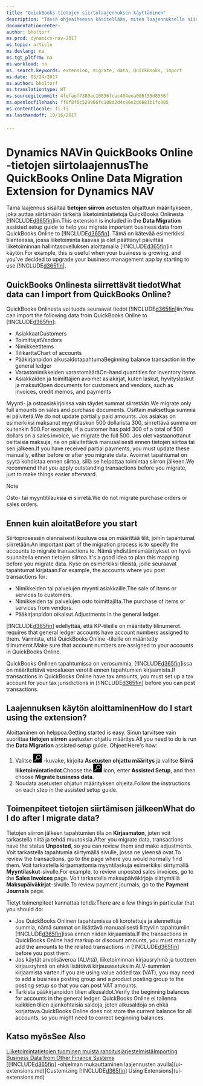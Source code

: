 ```yaml
---
title: "QuickBooks-tietojen siirtolaajennuksen käyttäminen"
description: "Tässä ohjeaiheessa käsitellään, miten laajennuksella siirretään asiakkaita, toimittajia, nimikkeitä ja tilejä QuickBooks Onlinesta Dynamics NAViin."
documentationcenter: 
author: bholtorf
ms.prod: dynamics-nav-2017
ms.topic: article
ms.devlang: na
ms.tgt_pltfrm: na
ms.workload: na
ms. search.keywords: extension, migrate, data, QuickBooks, import
ms.date: 05/24/2017
ms.author: bholtorf
ms.translationtype: HT
ms.sourcegitcommit: 4fefaef7380ac10836fcac404eea006f55d8556f
ms.openlocfilehash: ff8f8f0c529966fc108d2d4c86e2d0681b1fc005
ms.contentlocale: fi-fi
ms.lasthandoff: 10/16/2017

---
```


# <a name="the-quickbooks-online-data-migration-extension-for-dynamics-nav"></a><span data-ttu-id="8546b-103">Dynamics NAVin QuickBooks Online -tietojen siirtolaajennus</span><span class="sxs-lookup"><span data-stu-id="8546b-103">The QuickBooks Online Data Migration Extension for Dynamics NAV</span></span>
<span data-ttu-id="8546b-104">Tämä laajennus sisältää **tietojen siirron** asetusten ohjattuun määritykseen, joka auttaa siirtämään tärkeitä liiketoimintatietoja QuickBooks Onlinesta [!INCLUDE[d365fin](includes/d365fin_md.md)]iin.</span><span class="sxs-lookup"><span data-stu-id="8546b-104">This extension is included in the **Data Migration** assisted setup guide to help you migrate important business data from QuickBooks Online to [!INCLUDE[d365fin](includes/d365fin_md.md)].</span></span> <span data-ttu-id="8546b-105">Tämä on kätevää esimerkiksi tilanteessa, jossa liiketoiminta kasvaa ja olet päättänyt päivittää liiketoiminnan hallintasovelluksen aloittamalla [!INCLUDE[d365fin](includes/d365fin_md.md)]in käytön.</span><span class="sxs-lookup"><span data-stu-id="8546b-105">For example, this is useful when your business is growing, and you've decided to upgrade your business management app by starting to use [!INCLUDE[d365fin](includes/d365fin_md.md)].</span></span>

## <a name="what-data-can-i-import-from-quickbooks-online"></a><span data-ttu-id="8546b-106">QuickBooks Onlinesta siirrettävät tiedot</span><span class="sxs-lookup"><span data-stu-id="8546b-106">What data can I import from QuickBooks Online?</span></span>
<span data-ttu-id="8546b-107">QuickBooks Onlinesta voi tuoda seuraavat tiedot [!INCLUDE[d365fin](includes/d365fin_md.md)]iin:</span><span class="sxs-lookup"><span data-stu-id="8546b-107">You can import the following data from QuickBooks Online to [!INCLUDE[d365fin](includes/d365fin_md.md)]:</span></span>  

* <span data-ttu-id="8546b-108">Asiakkaat</span><span class="sxs-lookup"><span data-stu-id="8546b-108">Customers</span></span>
* <span data-ttu-id="8546b-109">Toimittajat</span><span class="sxs-lookup"><span data-stu-id="8546b-109">Vendors</span></span>
* <span data-ttu-id="8546b-110">Nimikkeet</span><span class="sxs-lookup"><span data-stu-id="8546b-110">Items</span></span>
* <span data-ttu-id="8546b-111">Tilikartta</span><span class="sxs-lookup"><span data-stu-id="8546b-111">Chart of accounts</span></span> 
* <span data-ttu-id="8546b-112">Pääkirjanpidon alkusaldotapahtuma</span><span class="sxs-lookup"><span data-stu-id="8546b-112">Beginning balance transaction in the general ledger</span></span>
* <span data-ttu-id="8546b-113">Varastonimikkeiden varastomäärä</span><span class="sxs-lookup"><span data-stu-id="8546b-113">On-hand quantities for inventory items</span></span>
* <span data-ttu-id="8546b-114">Asiakkaiden ja toimittajien avoimet asiakirjat, kuten laskut, hyvityslaskut ja maksut</span><span class="sxs-lookup"><span data-stu-id="8546b-114">Open documents for customers and vendors, such as invoices, credit memos, and payments</span></span>

<span data-ttu-id="8546b-115">Myynti- ja ostoasiakirjoissa vain täydet summat siirretään.</span><span class="sxs-lookup"><span data-stu-id="8546b-115">We migrate only full amounts on sales and purchase documents.</span></span> <span data-ttu-id="8546b-116">Osittain maksettuja summia ei päivitetä.</span><span class="sxs-lookup"><span data-stu-id="8546b-116">We do not update partially paid amounts.</span></span> <span data-ttu-id="8546b-117">Jos asiakas on esimerkiksi maksanut myyntilaskun 500 dollarista 300, siirrettävä summa on kuitenkin 500.</span><span class="sxs-lookup"><span data-stu-id="8546b-117">For example, if a customer has paid 300 of a total of 500 dollars on a sales invoice, we migrate the full 500.</span></span> <span data-ttu-id="8546b-118">Jos olet vastaanottanut osittaisia maksuja, ne on päivitettävä manuaalisesti ennen tietojen siirtoa tai sen jälkeen.</span><span class="sxs-lookup"><span data-stu-id="8546b-118">If you have received partial payments, you must update these manually, either before or after you migrate data.</span></span> <span data-ttu-id="8546b-119">Avoimet tapahtumat on syytä kohdistaa ennen siirtoa, sillä se helpottaa toimintaa siirron jälkeen.</span><span class="sxs-lookup"><span data-stu-id="8546b-119">We recommend that you apply outstanding transactions before you migrate, just to make things easier afterward.</span></span>

> [!NOTE]  
>   <span data-ttu-id="8546b-120">Osto- tai myyntitilauksia ei siirretä.</span><span class="sxs-lookup"><span data-stu-id="8546b-120">We do not migrate purchase orders or sales orders.</span></span>

## <a name="before-you-start"></a><span data-ttu-id="8546b-121">Ennen kuin aloitat</span><span class="sxs-lookup"><span data-stu-id="8546b-121">Before you start</span></span>
<span data-ttu-id="8546b-122">Siirtoprosessiin olennaisesti kuuluva osa on määrittää tilit, joihin tapahtumat siirretään.</span><span class="sxs-lookup"><span data-stu-id="8546b-122">An important part of the migration process is to specify the accounts to migrate transactions to.</span></span> <span data-ttu-id="8546b-123">Nämä yhdistämismääritykset on hyvä suunnitella ennen tietojen siirtoa.</span><span class="sxs-lookup"><span data-stu-id="8546b-123">It's a good idea to plan this mapping before you migrate data.</span></span> <span data-ttu-id="8546b-124">Kyse on esimerkiksi tileistä, joille seuraavat tapahtumat kirjataan:</span><span class="sxs-lookup"><span data-stu-id="8546b-124">For example, the accounts where you post transactions for:</span></span>  
  
* <span data-ttu-id="8546b-125">Nimikkeiden tai palvelujen myynti asiakkaille.</span><span class="sxs-lookup"><span data-stu-id="8546b-125">The sale of items or services to customers.</span></span>
* <span data-ttu-id="8546b-126">Nimikkeiden tai palvelujen osto toimittajilta.</span><span class="sxs-lookup"><span data-stu-id="8546b-126">The purchase of items or services from vendors.</span></span>  
* <span data-ttu-id="8546b-127">Pääkirjanpidon oikaisut.</span><span class="sxs-lookup"><span data-stu-id="8546b-127">Adjustments in the general ledger.</span></span>  

[!INCLUDE[d365fin](includes/d365fin_md.md)]<span data-ttu-id="8546b-128"> edellyttää, että KP-tileille on määritetty tilinumerot.</span><span class="sxs-lookup"><span data-stu-id="8546b-128"> requires that general ledger accounts have account numbers assigned to them.</span></span> <span data-ttu-id="8546b-129">Varmista, että QuickBooks Online -tileille on määritetty tilinumerot.</span><span class="sxs-lookup"><span data-stu-id="8546b-129">Make sure that account numbers are assigned to your accounts in QuickBooks Online.</span></span>

<span data-ttu-id="8546b-130">QuickBooks Onlinen tapahtumissa on verosummia, [!INCLUDE[d365fin](includes/d365fin_md.md)]issa on määritettävä veroalueen verotili ennen tapahtumien kirjaamista.</span><span class="sxs-lookup"><span data-stu-id="8546b-130">If transactions in QuickBooks Online have tax amounts, you must set up a tax account for your tax jurisdictions in [!INCLUDE[d365fin](includes/d365fin_md.md)] before you can post transactions.</span></span>

## <a name="how-do-i-start-using-the-extension"></a><span data-ttu-id="8546b-131">Laajennuksen käytön aloittaminen</span><span class="sxs-lookup"><span data-stu-id="8546b-131">How do I start using the extension?</span></span>
<span data-ttu-id="8546b-132">Aloittaminen on helppoa.</span><span class="sxs-lookup"><span data-stu-id="8546b-132">Getting started is easy.</span></span> <span data-ttu-id="8546b-133">Sinun tarvitsee vain suorittaa **tietojen siirron** asetusten ohjattu määritys.</span><span class="sxs-lookup"><span data-stu-id="8546b-133">All you need to do is run the **Data Migration** assisted setup guide.</span></span> <span data-ttu-id="8546b-134">Ohjeet:</span><span class="sxs-lookup"><span data-stu-id="8546b-134">Here's how:</span></span>

1. <span data-ttu-id="8546b-135">Valitse ![Etsi sivu tai raportti](media/ui-search/search_small.png "Etsi sivu tai raportti -kuvake") -kuvake, kirjoita **Asetusten ohjattu määritys** ja valitse **Siirrä liiketoimintatiedot**.</span><span class="sxs-lookup"><span data-stu-id="8546b-135">Choose the ![Search for Page or Report](media/ui-search/search_small.png "Search for Page or Report icon") icon, enter **Assisted Setup**, and then choose **Migrate business data**.</span></span>
2. <span data-ttu-id="8546b-136">Noudata asetusten ohjatun määrityksen ohjeita.</span><span class="sxs-lookup"><span data-stu-id="8546b-136">Follow the instructions on each step in the assisted setup guide.</span></span>

## <a name="what-do-i-do-after-i-migrate-data"></a><span data-ttu-id="8546b-137">Toimenpiteet tietojen siirtämisen jälkeen</span><span class="sxs-lookup"><span data-stu-id="8546b-137">What do I do after I migrate data?</span></span>
<span data-ttu-id="8546b-138">Tietojen siirron jälkeen tapahtumien tila on **Kirjaamaton**, joten voit tarkastella niitä ja tehdä muutoksia.</span><span class="sxs-lookup"><span data-stu-id="8546b-138">After you migrate data, transactions have the status **Unposted**, so you can review them and make adjustments.</span></span> <span data-ttu-id="8546b-139">Voit tarkastella tapahtumia siirtymällä sivulle, jossa ne yleensä ovat.</span><span class="sxs-lookup"><span data-stu-id="8546b-139">To review the transactions, go to the page where you would normally find them.</span></span> <span data-ttu-id="8546b-140">Voit tarkastella kirjaamattomia myyntilaskuja esimerkiksi siirtymällä **Myyntilaskut**-sivulle.</span><span class="sxs-lookup"><span data-stu-id="8546b-140">For example, to review unposted sales invoices, go to the **Sales Invoices** page.</span></span> <span data-ttu-id="8546b-141">Voit tarkastella maksupäiväkirjoja siirtymällä **Maksupäiväkirjat**-sivulle.</span><span class="sxs-lookup"><span data-stu-id="8546b-141">To review payment journals, go to the **Payment Journals** page.</span></span>   

<span data-ttu-id="8546b-142">Tietyt toimenpiteet kannattaa tehdä:</span><span class="sxs-lookup"><span data-stu-id="8546b-142">There are a few things in particular that you should do:</span></span>

* <span data-ttu-id="8546b-143">Jos QuickBooks Onlinen tapahtumissa oli korotettuja ja alennettuja summia, nämä summat on lisättävä manuaalisesti liittyviin tapahtumiin [!INCLUDE[d365fin](includes/d365fin_md.md)]issa ennen niiden kirjaamista.</span><span class="sxs-lookup"><span data-stu-id="8546b-143">If the transactions in QuickBooks Online had markup or discount amounts, you must manually add the amounts to the related transactions in [!INCLUDE[d365fin](includes/d365fin_md.md)] before you post them.</span></span>
* <span data-ttu-id="8546b-144">Jos käytät arvolisäveroa (ALV:tä), liiketoiminnan kirjausryhmä ja tuotteen kirjausryhmä on ehkä lisättävä kirjausasetuksiin ALV-summien kirjaamista varten.</span><span class="sxs-lookup"><span data-stu-id="8546b-144">If you are using value added tax (VAT), you may need to add a business posting group and a product posting group to the posting setup so that you can post VAT amounts.</span></span>
* <span data-ttu-id="8546b-145">Tarkista pääkirjanpidon tilien alkusaldot.</span><span class="sxs-lookup"><span data-stu-id="8546b-145">Verify the beginning balances for accounts in the general ledger.</span></span> <span data-ttu-id="8546b-146">QuickBooks Online ei tallenna kaikkien tilien ajankohtaisia saldoja, joten alkusaldoja on ehkä korjattava.</span><span class="sxs-lookup"><span data-stu-id="8546b-146">QuickBooks Online does not store the current balance for all accounts, so you might need to correct beginning balances.</span></span>

## <a name="see-also"></a><span data-ttu-id="8546b-147">Katso myös</span><span class="sxs-lookup"><span data-stu-id="8546b-147">See Also</span></span>
[<span data-ttu-id="8546b-148">Liiketoimintatietojen tuominen muista rahoitusjärjestelmistä</span><span class="sxs-lookup"><span data-stu-id="8546b-148">Importing Business Data from Other Finance Systems</span></span>](upload-data.md)  
<span data-ttu-id="8546b-149">[[!INCLUDE[d365fin](includes/d365fin_md.md)] -ohjelman mukauttaminen laajennusten avulla](ui-extensions.md)</span><span class="sxs-lookup"><span data-stu-id="8546b-149">[Customizing [!INCLUDE[d365fin](includes/d365fin_md.md)] Using Extensions](ui-extensions.md)</span></span>  

